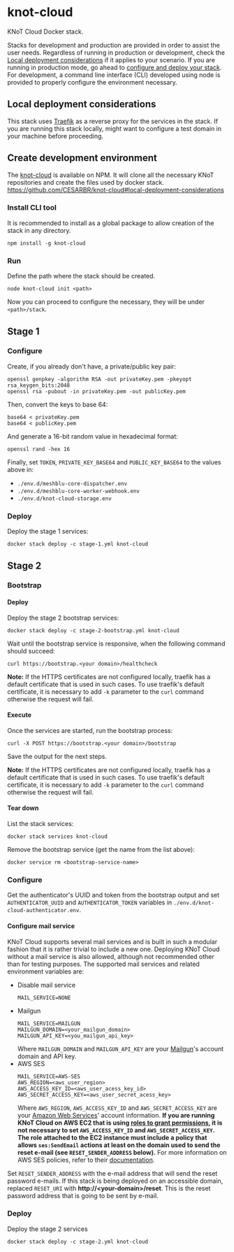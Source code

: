 # knot-cloud

KNoT Cloud Docker stack.

Stacks for development and production are provided in order to assist the user needs. Regardless of running in production or development, check the [Local deployment considerations](#local-deployment-considerations) if it applies to your scenario.
If you are running in production mode, go ahead to [configure and deploy your stack](#stage-1).
For development, a command line interface (CLI) developed using node is provided to properly configure the environment necessary.

## Local deployment considerations

This stack uses [Traefik](https://traefik.io) as a reverse proxy for the services in the stack. If you are running this stack locally, might want to configure a test domain in your machine before proceeding.

## Create development environment
The [knot-cloud](https://www.npmjs.com/) is available on NPM. It will clone all the necessary KNoT repositories and create the files used by docker stack.
https://github.com/CESARBR/knot-cloud#local-deployment-considerations
### Install CLI tool
It is recommended to install as a global package to allow creation of the stack in any directory.
```
npm install -g knot-cloud
```

### Run
Define the path where the stack should be created.
```
node knot-cloud init <path>
```

Now you can proceed to configure the necessary, they will be under `<path>/stack`.

## Stage 1

### Configure

Create, if you already don't have, a private/public key pair:

```
openssl genpkey -algorithm RSA -out privateKey.pem -pkeyopt rsa_keygen_bits:2048
openssl rsa -pubout -in privateKey.pem -out publicKey.pem
```

Then, convert the keys to base 64:

```
base64 < privateKey.pem
base64 < publicKey.pem
```

And generate a 16-bit random value in hexadecimal format:

```
openssl rand -hex 16
```

Finally, set `TOKEN`, `PRIVATE_KEY_BASE64` and `PUBLIC_KEY_BASE64` to the values above in:
- `./env.d/meshblu-core-dispatcher.env`
- `./env.d/meshblu-core-worker-webhook.env`
- `./env.d/knot-cloud-storage.env`

### Deploy

Deploy the stage 1 services:

```
docker stack deploy -c stage-1.yml knot-cloud
```

## Stage 2

### Bootstrap

#### Deploy

Deploy the stage 2 bootstrap services:

```
docker stack deploy -c stage-2-bootstrap.yml knot-cloud
```

Wait until the bootstrap service is responsive, when the following command should succeed:

```
curl https://bootstrap.<your domain>/healthcheck
```

**Note:** If the HTTPS certificates are not configured locally, traefik has a default certificate that is used in such cases. To use traefik's default certificate, it is necessary to add `-k` parameter to the `curl` command otherwise the request will fail.

#### Execute

Once the services are started, run the bootstrap process:

```
curl -X POST https://bootstrap.<your domain>/bootstrap
```

Save the output for the next steps.

**Note:** If the HTTPS certificates are not configured locally, traefik has a default certificate that is used in such cases. To use traefik's default certificate, it is necessary to add `-k` parameter to the `curl` command otherwise the request will fail.

#### Tear down

List the stack services:

```
docker stack services knot-cloud
```

Remove the bootstrap service (get the name from the list above):

```
docker service rm <bootstrap-service-name>
```

### Configure

Get the authenticator's UUID and token from the bootstrap output and set `AUTHENTICATOR_UUID` and `AUTHENTICATOR_TOKEN` variables in `./env.d/knot-cloud-authenticator.env`.

#### Configure mail service
KNoT Cloud supports several mail services and is built in such a modular fashion that it is rather trivial to include a new one. Deploying KNoT Cloud without a mail service is also allowed, although not recommended other than for testing purposes.
The supported mail services and related environment variables are:
- Disable mail service
    ```
    MAIL_SERVICE=NONE
    ```
- Mailgun
    ```
    MAIL_SERVICE=MAILGUN
    MAILGUN_DOMAIN=<your_mailgun_domain>
    MAILGUN_API_KEY=<you_mailgun_api_key>
    ```
    Where `MAILGUN_DOMAIN` and `MAILGUN_API_KEY` are your [Mailgun](https://mailgun.com)'s account domain and API key.
- AWS SES
    ```
    MAIL_SERVICE=AWS-SES
    AWS_REGION=<aws_user_region>
    AWS_ACCESS_KEY_ID=<aws_user_acess_key_id>
    AWS_SECRET_ACCESS_KEY=<aws_user_secret_acess_key>
    ```
    Where `AWS_REGION`, `AWS_ACCESS_KEY_ID` and `AWS_SECRET_ACCESS_KEY` are your [Amazon Web Services](https://aws.amazon.com/)' account information.
    **If you are running KNoT Cloud on AWS EC2 that is using [roles to grant permissions](https://docs.aws.amazon.com/IAM/latest/UserGuide/id_roles_use_switch-role-ec2.html), it is not necessary to set `AWS_ACCESS_KEY_ID` and `AWS_SECRET_ACCESS_KEY`. The role attached to the EC2 instance must include a policy that allows `ses:SendEmail` actions at least on the domain used to send the reset e-mail (see `RESET_SENDER_ADDRESS` below).**
    For more information on AWS SES policies, refer to their [documentation](https://docs.aws.amazon.com/ses/latest/DeveloperGuide/control-user-access.html).

Set `RESET_SENDER_ADDRESS` with the e-mail address that will send the reset password e-mails.
If this stack is being deployed on an accessible domain, replaced `RESET_URI` with **http://&lt;your-domain&gt;/reset**. This is the reset password address that is going to be sent by e-mail.

### Deploy

Deploy the stage 2 services

```
docker stack deploy -c stage-2.yml knot-cloud
```
